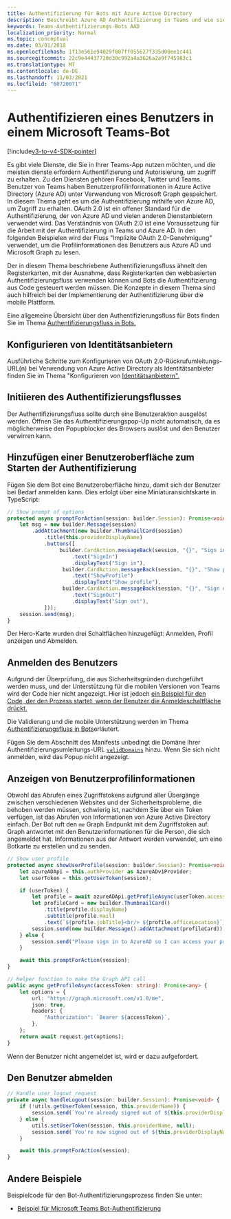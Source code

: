 ```yaml
---
title: Authentifizierung für Bots mit Azure Active Directory
description: Beschreibt Azure AD Authentifizierung in Teams und wie sie in Ihren Bots verwendet wird
keywords: Teams-Authentifizierungs-Bots AAD
localization_priority: Normal
ms.topic: conceptual
ms.date: 03/01/2018
ms.openlocfilehash: 1f13e561e94029f007ff055627f335d00ee1c441
ms.sourcegitcommit: 22c9e44437720d30c992a4a3626a2a9f745983c1
ms.translationtype: MT
ms.contentlocale: de-DE
ms.lasthandoff: 11/03/2021
ms.locfileid: "60720071"
---
```

# <a name="authenticate-a-user-in-a-microsoft-teams-bot"></a>Authentifizieren eines Benutzers in einem Microsoft Teams-Bot

[!include[v3-to-v4-SDK-pointer](~/includes/v3-to-v4-pointer-bots.md)]

Es gibt viele Dienste, die Sie in Ihrer Teams-App nutzen möchten, und die meisten dienste erfordern Authentifizierung und Autorisierung, um zugriff zu erhalten. Zu den Diensten gehören Facebook, Twitter und Teams. Benutzer von Teams haben Benutzerprofilinformationen in Azure Active Directory (Azure AD) unter Verwendung von Microsoft Graph gespeichert. In diesem Thema geht es um die Authentifizierung mithilfe von Azure AD, um Zugriff zu erhalten.
OAuth 2.0 ist ein offener Standard für die Authentifizierung, der von Azure AD und vielen anderen Dienstanbietern verwendet wird. Das Verständnis von OAuth 2.0 ist eine Voraussetzung für die Arbeit mit der Authentifizierung in Teams und Azure AD. In den folgenden Beispielen wird der Fluss "Implizite OAuth 2.0-Genehmigung" verwendet, um die Profilinformationen des Benutzers aus Azure AD und Microsoft Graph zu lesen.

Der in diesem Thema beschriebene Authentifizierungsfluss ähnelt den Registerkarten, mit der Ausnahme, dass Registerkarten den webbasierten Authentifizierungsfluss verwenden können und Bots die Authentifizierung aus Code gesteuert werden müssen. Die Konzepte in diesem Thema sind auch hilfreich bei der Implementierung der Authentifizierung über die mobile Plattform.

Eine allgemeine Übersicht über den Authentifizierungsfluss für Bots finden Sie im Thema [Authentifizierungsfluss in Bots.](~/resources/bot-v3/bot-authentication/auth-flow-bot.md)

## <a name="configuring-identity-providers"></a>Konfigurieren von Identitätsanbietern

Ausführliche Schritte zum Konfigurieren von OAuth 2.0-Rückrufumleitungs-URL(n) bei Verwendung von Azure Active Directory als Identitätsanbieter finden Sie im Thema "Konfigurieren von [Identitätsanbietern".](~/concepts/authentication/configure-identity-provider.md)

## <a name="initiate-authentication-flow"></a>Initiieren des Authentifizierungsflusses

Der Authentifizierungsfluss sollte durch eine Benutzeraktion ausgelöst werden. Öffnen Sie das Authentifizierungspop-Up nicht automatisch, da es möglicherweise den Popupblocker des Browsers auslöst und den Benutzer verwirren kann.

## <a name="add-ui-to-start-authentication"></a>Hinzufügen einer Benutzeroberfläche zum Starten der Authentifizierung

Fügen Sie dem Bot eine Benutzeroberfläche hinzu, damit sich der Benutzer bei Bedarf anmelden kann. Dies erfolgt über eine Miniaturansichtskarte in TypeScript:

```typescript
// Show prompt of options
protected async promptForAction(session: builder.Session): Promise<void> {
    let msg = new builder.Message(session)
        .addAttachment(new builder.ThumbnailCard(session)
            .title(this.providerDisplayName)
            .buttons([
                 builder.CardAction.messageBack(session, "{}", "Sign in")
                     .text("SignIn")
                     .displayText("Sign in"),
                  builder.CardAction.messageBack(session, "{}", "Show profile")
                     .text("ShowProfile")
                     .displayText("Show profile"),
                  builder.CardAction.messageBack(session, "{}", "Sign out")
                     .text("SignOut")
                     .displayText("Sign out"),
            ]));
    session.send(msg);
}
```

Der Hero-Karte wurden drei Schaltflächen hinzugefügt: Anmelden, Profil anzeigen und Abmelden.

## <a name="sign-the-user-in"></a>Anmelden des Benutzers

Aufgrund der Überprüfung, die aus Sicherheitsgründen durchgeführt werden muss, und der Unterstützung für die mobilen Versionen von Teams wird der Code hier nicht angezeigt. Hier ist jedoch [ein Beispiel für den Code, der den Prozess startet, wenn der Benutzer die Anmeldeschaltfläche drückt.](https://github.com/OfficeDev/microsoft-teams-sample-auth-node/blob/e84020562d7c8b83f4a357a4a4d91298c5d2989d/src/dialogs/BaseIdentityDialog.ts#L154-L195)

Die Validierung und die mobile Unterstützung werden im Thema [Authentifizierungsfluss in Bots](~/resources/bot-v3/bot-authentication/auth-flow-bot.md)erläutert.

Fügen Sie dem Abschnitt des Manifests unbedingt die Domäne Ihrer Authentifizierungsumleitungs-URL [`validDomains`](~/resources/schema/manifest-schema.md#validdomains) hinzu. Wenn Sie sich nicht anmelden, wird das Popup nicht angezeigt.

## <a name="showing-user-profile-information"></a>Anzeigen von Benutzerprofilinformationen

Obwohl das Abrufen eines Zugriffstokens aufgrund aller Übergänge zwischen verschiedenen Websites und der Sicherheitsprobleme, die behoben werden müssen, schwierig ist, nachdem Sie über ein Token verfügen, ist das Abrufen von Informationen von Azure Active Directory einfach. Der Bot ruft den `me` Graph Endpunkt mit dem Zugriffstoken auf. Graph antwortet mit den Benutzerinformationen für die Person, die sich angemeldet hat. Informationen aus der Antwort werden verwendet, um eine Botkarte zu erstellen und zu senden.

```typescript
// Show user profile
protected async showUserProfile(session: builder.Session): Promise<void> {
    let azureADApi = this.authProvider as AzureADv1Provider;
    let userToken = this.getUserToken(session);

    if (userToken) {
        let profile = await azureADApi.getProfileAsync(userToken.accessToken);
        let profileCard = new builder.ThumbnailCard()
            .title(profile.displayName)
            .subtitle(profile.mail)
            .text(`${profile.jobTitle}<br/> ${profile.officeLocation}`);
        session.send(new builder.Message().addAttachment(profileCard));
    } else {
        session.send("Please sign in to AzureAD so I can access your profile.");
    }

    await this.promptForAction(session);
}

// Helper function to make the Graph API call
public async getProfileAsync(accessToken: string): Promise<any> {
    let options = {
        url: "https://graph.microsoft.com/v1.0/me",
        json: true,
        headers: {
            "Authorization": `Bearer ${accessToken}`,
        },
    };
    return await request.get(options);
}
```

Wenn der Benutzer nicht angemeldet ist, wird er dazu aufgefordert.

## <a name="sign-the-user-out"></a>Den Benutzer abmelden

```typescript
// Handle user logout request
private async handleLogout(session: builder.Session): Promise<void> {
    if (!utils.getUserToken(session, this.providerName)) {
        session.send(`You're already signed out of ${this.providerDisplayName}.`);
    } else {
        utils.setUserToken(session, this.providerName, null);
        session.send(`You're now signed out of ${this.providerDisplayName}.`);
    }

    await this.promptForAction(session);
}
```

## <a name="other-samples"></a>Andere Beispiele

Beispielcode für den Bot-Authentifizierungsprozess finden Sie unter:

* [Beispiel für Microsoft Teams Bot-Authentifizierung](https://github.com/OfficeDev/microsoft-teams-sample-auth-node)
